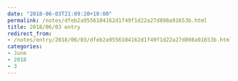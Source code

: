 ```yaml
---
date: "2018-06-03T21:09:20+10:00"
permalink: /notes/dfeb2a9556104162d1f49f1d22a27d898a91653b.html
title: 2018/06/03 entry
redirect_from:
- /notes/entry/2018/06/03/dfeb2a9556104162d1f49f1d22a27d898a91653b.html
categories:
- June
- 2018
- 3
---
```

